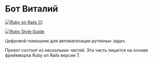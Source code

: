 # Бот Виталий
[![Ruby on Rails CI](https://github.com/uprising-oaod/Vitaly-the-Bot-web/actions/workflows/rubyonrails.yml/badge.svg?branch=main)](https://github.com/uprising-oaod/Vitaly-the-Bot-web/actions/workflows/rubyonrails.yml)

[![Ruby Style Guide](https://img.shields.io/badge/code_style-rubocop-brightgreen.svg)](https://github.com/rubocop/rubocop)

Цифровой помошник для автоматизации рутинных задач.

Проект состоит из нескольких частей. Эта часть пишется на основе фреймворка Ruby on Rails версии 7.
